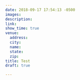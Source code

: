 ```yaml
---
date: 2018-09-17 17:54:13 -0500
images: 
description: 
link: 
show_time: true
venue:
  address: 
  city: 
  name: 
  state: 
  zip: 
title: Test
draft: true

---
```


